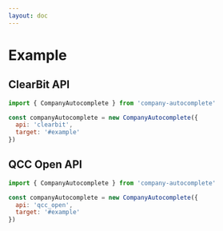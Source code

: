 ```yaml
---
layout: doc
---
```

# Example

<script setup lang="ts">
import { getCurrentInstance, ref, onMounted } from 'vue';
// import { CompanyAutocomplete } from '../../packages/autocomplete-dom/dist/index.esm';

const app = getCurrentInstance();

const apiType = ref('clearbit');
// onMounted(() => {
//   new CompanyAutocomplete({
//     api: 'clearbit',
//     target: '#clearbit_input',
//     autoFocus: true
//   });
//   new CompanyAutocomplete({
//     api: 'qcc_open',
//     target: '#qcc_open_input',
//     autoFocus: true
//   });
// })
</script>

## ClearBit API
<div id="clearbit_input">
</div>

```js
import { CompanyAutocomplete } from 'company-autocomplete' 

const companyAutocomplete = new CompanyAutocomplete({
  api: 'clearbit',
  target: '#example'
})
```

## QCC Open API
<div id="qcc_open_input">
</div>

```js
import { CompanyAutocomplete } from 'company-autocomplete' 

const companyAutocomplete = new CompanyAutocomplete({
  api: 'qcc_open',
  target: '#example'
})
```
